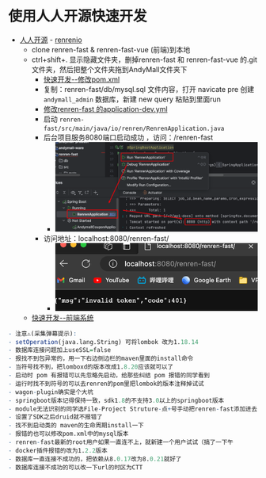 # 使用人人开源快速开发
- [人人开源](https://gitee.com/renrenio) - [renrenio](https://github.com/renrenio)
	- clone renren-fast & renren-fast-vue (前端)到本地
	-  ctrl+shift+.  显示隐藏文件夹，删掉renren-fast 和 renren-fast-vue 的.git文件夹，然后把整个文件夹拖到AndyMall文件夹下
		- [快速开发--修改pom.xml](快速开发--修改pom.xml.md)
		- 复制：renren-fast/db/mysql.sql 文件内容，打开 navicate pre 创建 `andymall_admin` 数据库，新建 new query 粘贴到里面run
		- [修改renren-fast 的application-dev.yml](修改renren-fast%20的application-dev.yml.md)
		- 启动 `renren-fast/src/main/java/io/renren/RenrenApplication.java`
		- 后台项目服务8080端口启动成功 ，访问：/renren-fast
			- ![](Pasted%20image%2020230818144240.png)
		- 访问地址：localhost:8080/renren-fast/
			- ![](Pasted%20image%2020230818144636.png)
	- [快速开发--前端系统](快速开发--前端系统.md)
``` r
- 注意⚠️(采集弹幕提示):
- setOperation(java.lang.String) 可将lombok 改为1.18.14
- 数据库连接问题加上useSSL=false
- 报找不到包异常的，用一下右边侧边栏的maven里面的install命令
- 当符号找不到，把lomboxd的版本改成1.8.20应该就可以了
- 启动时 pom 有报错可以先忽略先启动，给那些纠结 pom 报错的同学看到
- 运行时找不到符号的可以去renren的pom里把lombok的版本注释掉试试
- wagon-plugin确实是个大坑
- springboot版本记得保持一致，sdk1.8的不支持3.0以上的springboot版本
- module无法识别的同学选File-Project Struture-点+号手动把renren-fast添加进去
- 设置了SDK之后druid就不报错了
- 找不到启动类的 maven的生命周期install一下
- 报错的也可以修改pom.xml中的mysql版本
- renren-fast最新的root用户如果一直连不上，就新建一个用户试试（搞了一下午
- docker插件报错的改为1.2.2版本
- 数据库一直连接不成功的，把依赖从8.0.17改为8.0.21就好了
- 数据库连接不成功的可以改一下url的时区为CTT
  ```